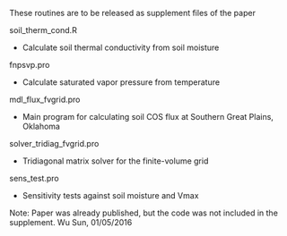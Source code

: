 These routines are to be released as supplement files of the paper

soil_therm_cond.R 
- Calculate soil thermal conductivity from soil moisture

fnpsvp.pro
- Calculate saturated vapor pressure from temperature

mdl_flux_fvgrid.pro
- Main program for calculating soil COS flux at Southern Great Plains, Oklahoma

solver_tridiag_fvgrid.pro
- Tridiagonal matrix solver for the finite-volume grid

sens_test.pro
- Sensitivity tests against soil moisture and Vmax

Note: Paper was already published, but the code was not included in the supplement.
Wu Sun, 01/05/2016
